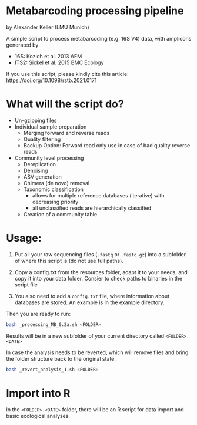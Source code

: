 # Metabarcoding processing pipeline
by Alexander Keller (LMU Munich)

A simple script to process metabarcoding (e.g. 16S V4) data, with amplicons generated by 
* 16S: Kozich et al. 2013 AEM
* ITS2: Sickel et al. 2015 BMC Ecology

If you use this script, please kindly cite this article: https://doi.org/10.1098/rstb.2021.0171

# What will the script do?

* Un-gzipping files
* Individual sample preparation
  * Merging forward and reverse reads
  * Quality filtering
  * Backup Option: Forward read only use in case of bad quality reverse reads
* Community level processing
  * Dereplication
  * Denoising
  * ASV generation
  * Chimera (de novo) removal
  * Taxonomic classification
    - allows for multiple reference databases (iterative) with decreasing priority
    - all unclassified reads are hierarchically classified
  * Creation of a community table

# Usage:
1) Put all your raw sequencing files (```.fastq``` or ```.fastq.gz```) into a subfolder of where this script is (do not use full paths).
2) Copy a config.txt from the resources folder, adapt it to your needs, and copy it into your data folder. Consier to check paths to binaries in the script file

5) You also need to add a ```config.txt``` file, where information about databases are stored. An example is in the example directory.

Then you are ready to run:
```sh
bash _processing_MB_0.2a.sh <FOLDER>
```

Results will be in a new subfolder of your current directory called ```<FOLDER>.<DATE>```

In case the analysis needs to be reverted, which will remove files and bring the folder structure back to the original state.

```sh
bash _revert_analysis_1.sh <FOLDER>
```

# Import into R
In the ```<FOLDER>.<DATE>``` folder, there will be an R script for data import and basic ecological analyses.
